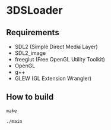 # 3DSLoader

## Requirements
* SDL2 (Simple Direct Media Layer)
* SDL2_image  
* freeglut  (Free OpenGL Utility Toolkit)
* OpenGL
* g++  
* GLEW (GL Extension Wrangler)

## How to build
```
make
```

```
./main
```

